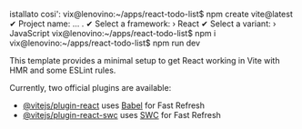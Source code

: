 istallato cosi':
vix@lenovino:~/apps/react-todo-list$ npm create vite@latest
✔ Project name: … .
✔ Select a framework: › React
✔ Select a variant: › JavaScript
vix@lenovino:~/apps/react-todo-list$ npm i
vix@lenovino:~/apps/react-todo-list$ npm run dev

This template provides a minimal setup to get React working in Vite with HMR and some ESLint rules.

Currently, two official plugins are available:

- [@vitejs/plugin-react](https://github.com/vitejs/vite-plugin-react/blob/main/packages/plugin-react/README.md) uses [Babel](https://babeljs.io/) for Fast Refresh
- [@vitejs/plugin-react-swc](https://github.com/vitejs/vite-plugin-react-swc) uses [SWC](https://swc.rs/) for Fast Refresh
